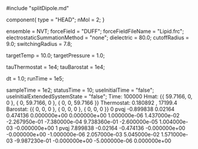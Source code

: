 <OOPSE version=4>
  <MetaData>
#include "splitDipole.md"


component{
  type = "HEAD";
  nMol = 2;
}



ensemble = NVT;
forceField = "DUFF";
forceFieldFileName = "Lipid.frc";
electrostaticSummationMethod = "none";
dielectric = 80.0;
cutoffRadius = 9.0;
switchingRadius = 7.8;



targetTemp = 10.0;
targetPressure = 1.0;

tauThermostat = 1e4;
tauBarostat = 1e4;

dt = 1.0;
runTime = 1e5;

sampleTime = 1e2;
statusTime = 10;
useInitialTime = "false";
useInitialExtendedSystemState = "false";
  </MetaData>
  <Snapshot>
    <FrameData>
        Time: 100000
        Hmat: {{ 59.7166, 0, 0 }, { 0, 59.7166, 0 }, { 0, 0, 59.7166 }}
  Thermostat: 0.180892 , 17199.4
    Barostat: {{ 0, 0, 0 }, { 0, 0, 0 }, { 0, 0, 0 }}
    </FrameData>
    <StuntDoubles>
         0    pvqj          -0.899838            0.02164           0.474136  0.000000e+00  0.000000e+00  1.000000e-06  1.437000e-02 -2.267950e-01 -7.380000e-04  9.738360e-01 -2.600000e-05  1.004000e-03 -0.000000e+00
         1    pvqj           7.899838           -0.02164          -0.474136 -0.000000e+00 -0.000000e+00 -1.000000e-06  2.057000e-03  5.045000e-02  1.571000e-03 -9.987230e-01 -0.000000e+00 -5.000000e-06  0.000000e+00
    </StuntDoubles>
  </Snapshot>
</OOPSE>
